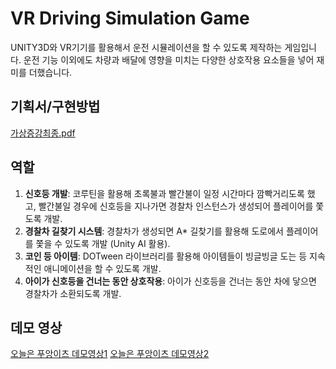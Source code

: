 # VR Driving Simulation Game

UNITY3D와 VR기기를 활용해서 운전 시뮬레이션을 할 수 있도록 제작하는 게임입니다. 운전 기능 이외에도 차량과 배달에 영향을 미치는 다양한 상호작용 요소들을 넣어 재미를 더했습니다.

## 기획서/구현방법
[가상증강최종.pdf](https://prod-files-secure.s3.us-west-2.amazonaws.com/b9eb5b66-d4a5-4054-89c7-9926a800ce82/07d3c476-1619-4c09-aa55-e2240ce6f7de/%E1%84%80%E1%85%A1%E1%84%89%E1%85%A1%E1%86%BC%E1%84%8C%E1%85%B3%E1%86%BC%E1%84%80%E1%85%A1%E1%86%BC%E1%84%8E%E1%85%AC%E1%84%8C%E1%85%A9%E1%86%BC.pdf)

## 역할
1. **신호등 개발**: 코루틴을 활용해 초록불과 빨간불이 일정 시간마다 깜빡거리도록 했고, 빨간불일 경우에 신호등을 지나가면 경찰차 인스턴스가 생성되어 플레이어를 쫓도록 개발.
2. **경찰차 길찾기 시스템**: 경찰차가 생성되면 A* 길찾기를 활용해 도로에서 플레이어를 쫓을 수 있도록 개발 (Unity AI 활용).
3. **코인 등 아이템**: DOTween 라이브러리를 활용해 아이템들이 빙글빙글 도는 등 지속적인 애니메이션을 할 수 있도록 개발.
4. **아이가 신호등을 건너는 동안 상호작용**: 아이가 신호등을 건너는 동안 차에 닿으면 경찰차가 소환되도록 개발.

## 데모 영상
[오늘은 푸앙이츠 데모영상1](https://youtu.be/govIxYUxGzc)
[오늘은 푸앙이츠 데모영상2](https://youtu.be/HecVDcLQ2VU)

